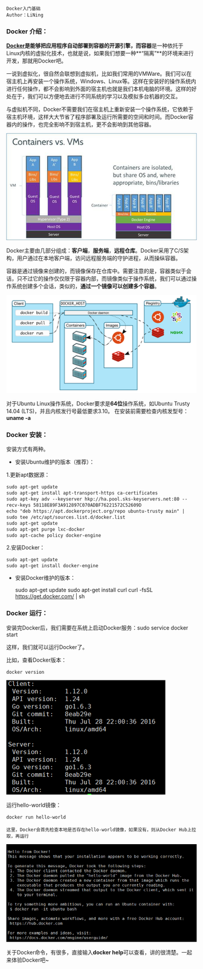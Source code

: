 ```
Docker入门基础
Author：LiNing
```

### Docker 介绍：

**[Docker](https://github.com/docker/docker)**是能够把应用程序自动部署到容器的开源引擎，而**容器**是一种依托于Linux内核的虚拟化技术，也就是说，如果我们想要一种**“隔离”**的环境来进行开发，那就用Docker吧。

一说到虚拟化，很自然会联想到虚拟机，比如我们常用的VMWare。我们可以在宿主机上再安装一个操作系统，Windows、Linux等。这样在安装好的操作系统内进行任何操作，都不会影响到外面的宿主机也就是我们本机电脑的环境。这样的好处在于，我们可以方便地去进行不同系统的学习以及模拟多台机器的交互。

与虚拟机不同，Docker不需要我们在宿主机上重新安装一个操作系统，它依赖于宿主机环境，这样大大节省了程序部署及运行所需要的空间和时间。而Docker容器内的操作，也完全影响不到宿主机，更不会影响到其他容器。

![](Containers_Vs_VMs.png) 

Docker主要由几部分组成：**客户端**，**服务端**，**远程仓库**。Docker采用了C/S架构，用户通过在本地客户端，访问远程服务端的守护进程，从而操纵容器。

容器是通过镜像来创建的，而镜像保存在仓库中。需要注意的是，容器类似于会话，只不过它的操作仅仅限于容器内部，而镜像类似于操作系统，我们可以通过操作系统创建多个会话，类似的，**通过一个镜像可以创建多个容器**。

![](Docker_Achitecture.png) 

对于Ubuntu Linux操作系统，Docker要求是**64位**操作系统，如Ubuntu Trusty 14.04 (LTS)，并且内核发行号最低要求3.10。
在安装前需要检查内核发型号：**uname -a**

### Docker 安装：

安装方式有两种。

* 安装Ubuntu维护的版本（推荐）：

1.更新apt数据源：

	sudo apt-get update
	sudo apt-get install apt-transport-https ca-certificates
	sudo apt-key adv --keyserver hkp://ha.pool.sks-keyservers.net:80 --recv-keys 58118E89F3A912897C070ADBF76221572C52609D
	echo "deb https://apt.dockerproject.org/repo ubuntu-trusty main" | sudo tee /etc/apt/sources.list.d/docker.list
	sudo apt-get update
	sudo apt-get purge lxc-docker
	sudo apt-cache policy docker-engine

2.安装Docker：
	
	sudo apt-get update
	sudo apt-get install docker-engine

* 安装Docker维护的版本：

	sudo apt-get update
	sudo apt-get install curl
	curl -fsSL https://get.docker.com/ | sh
	

### Docker 运行：

安装完Docker后，我们需要在系统上启动Docker服务：sudo service docker start

这样，我们就可以运行Docker了。

比如，查看Docker版本：
	
	docker version

![](version.png) 
	
运行hello-world镜像：
	
	docker run hello-world
	
	这里，Docker会首先检查本地是否存在hello-world镜像，如果没有，则从Docker Hub上拉取，再运行

![](helloworld.png) 

关于Docker命令，有很多，直接输入**docker help**可以查看，讲的很清楚。一起来体验Docker吧~
